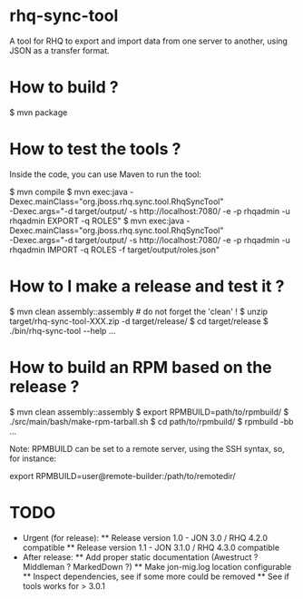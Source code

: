 rhq-sync-tool
=============

A tool for RHQ to export and import data from one server to another, using JSON as a transfer format.

How to build ?
==============

$ mvn package

How to test the tools ?
=======================

Inside the code, you can use Maven to run the tool:

$ mvn compile
$ mvn exec:java -Dexec.mainClass="org.jboss.rhq.sync.tool.RhqSyncTool" \
    -Dexec.args="-d target/output/ -s http://localhost:7080/ -e -p rhqadmin -u rhqadmin  EXPORT -q ROLES"
$ mvn exec:java -Dexec.mainClass="org.jboss.rhq.sync.tool.RhqSyncTool"  \
    -Dexec.args="-d target/output/ -s http://localhost:7080/ -e -p rhqadmin -u rhqadmin  IMPORT -q ROLES -f target/output/roles.json"

How to I make a release and test it ?
=====================================

$ mvn clean assembly::assembly  # do not forget the 'clean' !
$ unzip target/rhq-sync-tool-XXX.zip -d target/release/
$ cd target/release
$ ./bin/rhq-sync-tool --help
...

How to build an RPM based on the release ?
==========================================

$ mvn clean assembly::assembly
$ export RPMBUILD=path/to/rpmbuild/
$ ./src/main/bash/make-rpm-tarball.sh
$ cd path/to/rpmbuild/
$ rpmbuild -bb ...

Note: RPMBUILD can be set to a remote server, using the SSH syntax, so, for instance:

export RPMBUILD=user@remote-builder:/path/to/remotedir/

TODO
====

* Urgent (for release):
** Release version 1.0 - JON 3.0 / RHQ 4.2.0 compatible
** Release version 1.1 - JON 3.1.0 / RHQ 4.3.0 compatible
* After release:
** Add proper static documentation (Awestruct ? Middleman ? MarkedDown ?)
** Make jon-mig.log location configurable
** Inspect dependencies, see if some more could be removed
** See if tools works for > 3.0.1

